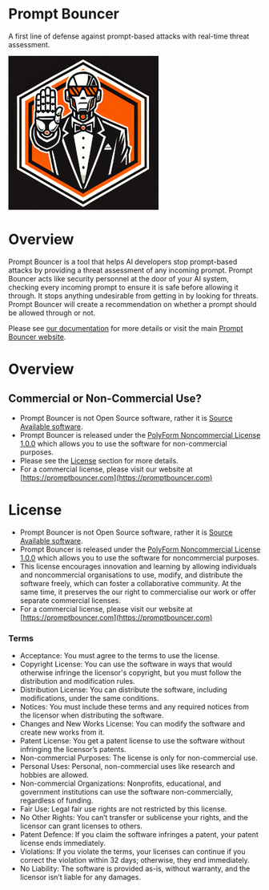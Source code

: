 # Prompt Bouncer

A first line of defense against prompt-based attacks with real-time threat assessment.

![Prompt Bouncer Logo](https://github.com/Prediction-by-Invention/promptbouncer/blob/main/doc/img/promptbouncer-logo-small.png)

# Overview

Prompt Bouncer is a tool that helps AI developers stop prompt-based attacks by providing a threat assessment of any incoming prompt. Prompt Bouncer acts like security personnel at the door of your AI system, checking every incoming prompt to ensure it is safe before allowing it through. It stops anything undesirable from getting in by looking for threats. Prompt Bouncer will create a recommendation on whether a prompt should be allowed through or not.

Please see [our documentation](https://github.com/Prediction-by-Invention/promptbouncer/tree/main/doc) for more details or visit the main [Prompt Bouncer website](https://promptbouncer.com/about/).

# Overview

## Commercial or Non-Commercial Use?

- Prompt Bouncer is not Open Source software, rather it is [Source Available software](https://en.wikipedia.org/wiki/Source-available_software). 
- Prompt Bouncer is released under the [PolyForm Noncommercial License 1.0.0](https://polyformproject.org/licenses/noncommercial/1.0.0/) which allows you to use the software for non-commercial purposes.
- Please see the [License](#license)  section for more details.
- For a commercial license, please visit our website at [https://promptbouncer.com](https://promptbouncer.com)


# License

- Prompt Bouncer is not Open Source software, rather it is [Source Available software](https://en.wikipedia.org/wiki/Source-available_software).
- Prompt Bouncer is released under the [PolyForm Noncommercial License 1.0.0](https://polyformproject.org/licenses/noncommercial/1.0.0/) which allows you to use the software for noncommercial purposes.
- This license encourages innovation and learning by allowing individuals and noncommercial organisations to use, modify, and distribute the software freely, which can foster a collaborative community. At the same time, it preserves the our right to commercialise our work or offer separate commercial licenses.
- For a commercial license, please visit our website at [https://promptbouncer.com](https://promptbouncer.com)


### Terms

- Acceptance: You must agree to the terms to use the license.
- Copyright License: You can use the software in ways that would otherwise infringe the licensor's copyright, but you must follow the distribution and modification rules.
- Distribution License: You can distribute the software, including modifications, under the same conditions.
- Notices: You must include these terms and any required notices from the licensor when distributing the software.
- Changes and New Works License: You can modify the software and create new works from it.
- Patent License: You get a patent license to use the software without infringing the licensor’s patents.
- Non-commercial Purposes: The license is only for non-commercial use.
- Personal Uses: Personal, non-commercial uses like research and hobbies are allowed.
- Non-commercial Organizations: Nonprofits, educational, and government institutions can use the software non-commercially, regardless of funding.
- Fair Use: Legal fair use rights are not restricted by this license.
- No Other Rights: You can’t transfer or sublicense your rights, and the licensor can grant licenses to others.
- Patent Defence: If you claim the software infringes a patent, your patent license ends immediately.
- Violations: If you violate the terms, your licenses can continue if you correct the violation within 32 days; otherwise, they end immediately.
- No Liability: The software is provided as-is, without warranty, and the licensor isn’t liable for any damages.

